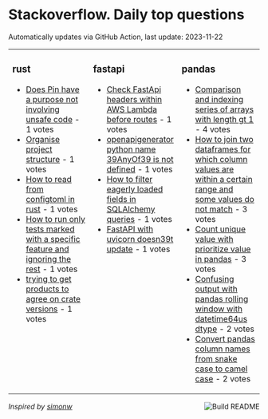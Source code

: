 # Stackoverflow. Daily top questions 

Automatically updates via GitHub Action, last update: <!-- date starts -->2023-11-22<!-- date ends -->


<table><tr><td valign="top" width="33%">

### rust
<!-- rust starts -->
* [Does Pin have a purpose not involving unsafe code](https://stackoverflow.com/questions/77519854/does-pin-have-a-purpose-not-involving-unsafe-code) - 1 votes
* [Organise project structure](https://stackoverflow.com/questions/77532055/organise-project-structure) - 1 votes
* [How to read from configtoml in rust](https://stackoverflow.com/questions/77530618/how-to-read-from-config-toml-in-rust) - 1 votes
* [How to run only tests marked with a specific feature and ignoring the rest](https://stackoverflow.com/questions/77529267/how-to-run-only-tests-marked-with-a-specific-feature-and-ignoring-the-rest) - 1 votes
* [trying to get products to agree on crate versions](https://stackoverflow.com/questions/77526629/trying-to-get-products-to-agree-on-crate-versions) - 1 votes
<!-- rust ends -->
</td><td valign="top" width="34%">


### fastapi
<!-- fastapi starts -->
* [Check FastApi headers within AWS Lambda before routes](https://stackoverflow.com/questions/77523642/check-fastapi-headers-within-aws-lambda-before-routes) - 1 votes
* [openapigenerator python name 39AnyOf39 is not defined](https://stackoverflow.com/questions/77528788/openapi-generator-python-name-anyof-is-not-defined) - 1 votes
* [How to filter eagerly loaded fields in SQLAlchemy queries](https://stackoverflow.com/questions/77524018/how-to-filter-eagerly-loaded-fields-in-sqlalchemy-queries) - 1 votes
* [FastAPI with uvicorn doesn39t update](https://stackoverflow.com/questions/77521600/fastapi-with-uvicorn-doesnt-update) - 1 votes
<!-- fastapi ends -->
</td><td valign="top" width="34%">


### pandas
<!-- pandas starts -->
* [Comparison and indexing series of arrays with length gt 1](https://stackoverflow.com/questions/77522441/comparison-and-indexing-series-of-arrays-with-length-1) - 4 votes
* [How to join two dataframes for which column values are within a certain range and some values do not match](https://stackoverflow.com/questions/77528415/how-to-join-two-dataframes-for-which-column-values-are-within-a-certain-range-an) - 3 votes
* [Count unique value with prioritize value in pandas](https://stackoverflow.com/questions/77522054/count-unique-value-with-prioritize-value-in-pandas) - 3 votes
* [Confusing output with pandas rolling window with datetime64us dtype](https://stackoverflow.com/questions/77521378/confusing-output-with-pandas-rolling-window-with-datetime64us-dtype) - 2 votes
* [Convert pandas column names from snake case to camel case](https://stackoverflow.com/questions/77531213/convert-pandas-column-names-from-snake-case-to-camel-case) - 2 votes
<!-- pandas ends -->
</td></tr></table>

<a href="https://github.com/hp0404/hp0404/actions"><img src="https://github.com/hp0404/hp0404/workflows/Build%20README/badge.svg" align="right" alt="Build README"></a> <p>*Inspired by  [simonw](https://github.com/simonw/simonw)*</p>
